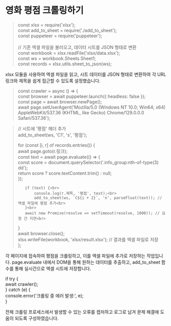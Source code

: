 # 영화 평점 크롤링하기

> const xlsx = require('xlsx'); <br>
> const add_to_sheet = require('./add_to_sheet');<br>
> const puppeteer = require('puppeteer');<br>
><br>
> // 기존 엑셀 파일을 불러오고, 데이터 시트를 JSON 형태로 변환<br>
>  const workbook = xlsx.readFile('xlsx/data.xlsx');<br>
> const ws = workbook.Sheets.Sheet1;<br>
> const records = xlsx.utils.sheet_to_json(ws);<br>

xlsx 모듈을 사용하여 엑셀 파일을 읽고, 시트 데이터를 JSON 형태로 변환하여 각 URL 링크와 제목을 쉽게 접근할 수 있도록 설정했습니다. <br>

> const crawler = async () => {<br>
>    const browser = await puppeteer.launch({ headless: false });<br>
>    const page = await browser.newPage();<br>
>    await page.setUserAgent('Mozilla/5.0 (Windows NT 10.0; Win64; x64) AppleWebKit/537.36 (KHTML, like Gecko) Chrome/129.0.0.0 Safari/537.36');<br>

>    // 시트에 '평점' 헤더 추가<br>
>    add_to_sheet(ws, 'C1', 's', '평점');<br>
>
>    for (const [i, r] of records.entries()) {<br>
>        await page.goto(r.링크);<br>
>        const text = await page.evaluate(() => {<br>
>            const score = document.querySelector('.info_group:nth-of-type(3) dd');<br>
>            return score ? score.textContent.trim() : null;<br>
>        });<br>
>
>        if (text) {<br>
>            console.log(r.제목, '평점', text);<br>
>            add_to_sheet(ws, `C${i + 2}`, 'n', parseFloat(text)); // 엑셀 파일에 평점 추가<br>
>        }<br>
>        await new Promise(resolve => setTimeout(resolve, 1000)); // 요청 간 지연<br>
>    }<br>
>    await browser.close();<br>
>    xlsx.writeFile(workbook, 'xlsx/result.xlsx'); // 결과를 엑셀 파일로 저장<br>
> };<br>


각 페이지에 접속하여 평점을 크롤링하고, 이를 엑셀 파일에 추가로 저장하는 작업입니다. page.evaluate 내에서 DOM을 통해 원하는 데이터를 추출하고, add_to_sheet 함수를 통해 실시간으로 엑셀 시트에 저장합니다. <br>

if
 try {<br>
    await crawler();<br>
} catch (e) {<br>
    console.error('크롤링 중 에러 발생:', e);<br>
}<br>


전체 크롤링 프로세스에서 발생할 수 있는 오류를 캡처하고 로그로 남겨 문제 해결에 도움이 되도록 구성하였습니다.

